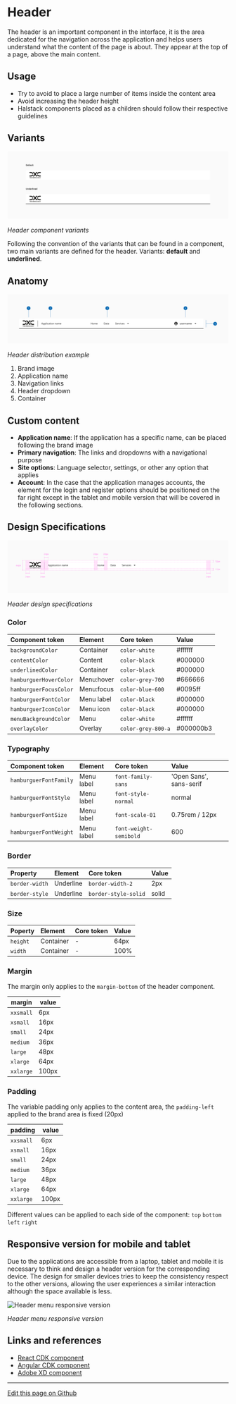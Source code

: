 # Header

The header is an important component in the interface, it is the area dedicated for the navigation across the application and helps users understand what the content of the page is about. They appear at the top of a page, above the main content.


## Usage

* Try to avoid to place a large number of items inside the content area
* Avoid increasing the header height
* Halstack components placed as a children should follow their respective guidelines

## Variants

![Header component variants](images/header_variants.png)

_Header component variants_

Following the convention of the variants that can be found in a component, two main variants are defined for the header.
Variants: **default** and **underlined**.



## Anatomy

![Header distribution example](images/header_anatomy.png)

_Header distribution example_


1. Brand image
2. Application name
3. Navigation links
4. Header dropdown
5. Container


## Custom content

* **Application name**: If the application has a specific name, can be placed following the brand image
* **Primary navigation**: The links and dropdowns with a navigational purpose
* **Site options**: Language selector, settings, or other any option that applies 
* **Account**: In the case that the application manages accounts, the element for the login and register options should be positioned on the far right except in the tablet and mobile version that will be covered in the following sections.


## Design Specifications

![Header design specifications](images/header_specs.png)

_Header design specifications_

### Color

| Component token                | Element          | Core token              | Value       |
| :----------------------------- | :--------------- | :---------------------- | :---------- |
| `backgroundColor`              | Container        | `color-white`           | #ffffff     |
| `contentColor`                 | Content          | `color-black`           | #000000     |
| `underlinedColor`              | Container        | `color-black`           | #000000     |
| `hamburguerHoverColor`         | Menu:hover       | `color-grey-700`        | #666666     |
| `hamburguerFocusColor`         | Menu:focus       | `color-blue-600`        | #0095ff     |
| `hamburguerFontColor`          | Menu label       | `color-black`           | #000000     |
| `hamburguerIconColor`          | Menu icon        | `color-black`           | #000000     |
| `menuBackgroundColor`          | Menu             | `color-white`           | #ffffff     |
| `overlayColor`                 | Overlay          | `color-grey-800-a`      | #000000b3   |

### Typography

| Component token                | Element          | Core token             | Value                   |
| :----------------------------- | :--------------- | :--------------------- | :---------------------- |
| `hamburguerFontFamily`         | Menu label       | `font-family-sans`     | 'Open Sans', sans-serif |
| `hamburguerFontStyle`          | Menu label       | `font-style-normal`    | normal                  |
| `hamburguerFontSize`           | Menu label       | `font-scale-01`        | 0.75rem / 12px          |
| `hamburguerFontWeight`         | Menu label       | `font-weight-semibold` | 600                     |


### Border

| Property                 | Element                | Core token                 | Value            |
| :----------------------- | :--------------------- | :------------------------- | :--------------- |
| `border-width`           | Underline              | `border-width-2`           | 2px              |
| `border-style`           | Underline              | `border-style-solid`       | solid            |

  
### Size

| Poperty                 | Element          | Core token       | Value      |
| :---------------------- | :--------------- | :--------------- | :--------- |
| `height`                | Container        | -                | 64px       |
| `width`                 | Container        | -                | 100%       |


### Margin

The margin only applies to the `margin-bottom` of the header component.

margin | value
-- | --
```xxsmall``` | 6px
```xsmall``` | 16px
```small``` | 24px
```medium``` | 36px
```large``` | 48px
```xlarge``` | 64px
```xxlarge``` | 100px

### Padding

The variable padding only applies to the content area, the `padding-left` applied to the brand area is fixed (20px)

padding | value
-- | --
`xxsmall` | 6px
`xsmall` | 16px
`small` | 24px
`medium` | 36px
`large` | 48px
`xlarge` | 64px
`xxlarge` | 100px

Different values can be applied to each side of the component:
`top` `bottom` `left` `right`



## Responsive version for mobile and tablet

Due to the applications are accessible from a laptop, tablet and mobile it is necessary to think and design a header version for the corresponding device. The design for smaller devices tries to keep the consistency respect to the other versions, allowing the user experiences a similar interaction although the space available is less.

![Header menu responsive version](images/header_responsive.png)

_Header menu responsive version_


## Links and references

* [React CDK component](https://developer.dxc.com/tools/react/next/#/components/header)
* [Angular CDK component](https://developer.dxc.com/tools/angular/next/#/components/header)
* [Adobe XD component](https://xd.adobe.com/view/947422e5-2708-45b4-8974-4968fb97ceb2-c127/)

____________________________________________________________

[Edit this page on Github](https://github.com/dxc-technology/halstack-style-guide/blob/master/guidelines/components/header/README.md)
